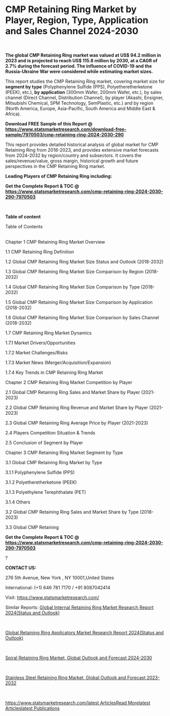 <h1>CMP Retaining Ring Market by Player, Region, Type, Application and Sales Channel 2024-2030</h1><br/><p><strong>The global CMP Retaining Ring market was valued at US$ 94.2 million in 2023 and is projected to reach US$ 115.8 million by 2030, at a <strong>CAGR</strong> of 2.7% during the forecast period. The influence of COVID-19 and the Russia-Ukraine War were considered while estimating market sizes.</strong></p>
 
 
 
 <p>This report studies the CMP Retaining Ring market, covering market size for <strong>segment by type</strong> (Polyphenylene Sulfide (PPS), Polyetheretherketone (PEEK), etc.), <strong>by application</strong> (300mm Wafer, 200mm Wafer, etc.), by sales channel (Direct Channel, Distribution Channel), by player (Akashi, Ensigner, Mitsubishi Chemical, SPM Technology, SemPlastic, etc.) and by region (North America, Europe, Asia-Pacific, South America and Middle East & Africa).</p>
 
 
 
 <p><strong>Download FREE Sample of this Report @ <a href="https://www.statsmarketresearch.com/download-free-sample/7970503/cmp-retaining-ring-2024-2030-290">https://www.statsmarketresearch.com/download-free-sample/7970503/cmp-retaining-ring-2024-2030-290</a></strong></p>
 
 
 
 <p>This report provides detailed historical analysis of global market for CMP Retaining Ring from 2018-2023, and provides extensive market forecasts from 2024-2032 by region/country and subsectors. It covers the sales/revenue/value, gross margin, historical growth and future perspectives in the CMP Retaining Ring market.</p>
 
 
 
 <p><strong>Leading Players of CMP Retaining Ring including:</strong></p>
 
 
 
 <div><b>Get the Complete Report & TOC @ <a href="https://www.statsmarketresearch.com/cmp-retaining-ring-2024-2030-290-7970503">https://www.statsmarketresearch.com/cmp-retaining-ring-2024-2030-290-7970503</a></b></div>
 
 
 
 <p><br />
 
 <b>Table of content</b></p>
 
 
 
 <p>Table of Contents<br />
 
 <br />
 
 Chapter 1 CMP Retaining Ring Market Overview<br />
 
 1.1 CMP Retaining Ring Definition<br />
 
 1.2 Global CMP Retaining Ring Market Size Status and Outlook (2018-2032)<br />
 
 1.3 Global CMP Retaining Ring Market Size Comparison by Region (2018-2032)<br />
 
 1.4 Global CMP Retaining Ring Market Size Comparison by Type (2018-2032)<br />
 
 1.5 Global CMP Retaining Ring Market Size Comparison by Application (2018-2032)<br />
 
 1.6 Global CMP Retaining Ring Market Size Comparison by Sales Channel (2018-2032)<br />
 
 1.7 CMP Retaining Ring Market Dynamics<br />
 
 1.7.1 Market Drivers/Opportunities<br />
 
 1.7.2 Market Challenges/Risks<br />
 
 1.7.3 Market News (Merger/Acquisition/Expansion)<br />
 
 1.7.4 Key Trends in CMP Retaining Ring Market<br />
 
 Chapter 2 CMP Retaining Ring Market Competition by Player<br />
 
 2.1 Global CMP Retaining Ring Sales and Market Share by Player (2021-2023)<br />
 
 2.2 Global CMP Retaining Ring Revenue and Market Share by Player (2021-2023)<br />
 
 2.3 Global CMP Retaining Ring Average Price by Player (2021-2023)<br />
 
 2.4 Players Competition Situation & Trends<br />
 
 2.5 Conclusion of Segment by Player<br />
 
 Chapter 3 CMP Retaining Ring Market Segment by Type<br />
 
 3.1 Global CMP Retaining Ring Market by Type<br />
 
 3.1.1 Polyphenylene Sulfide (PPS)<br />
 
 3.1.2 Polyetheretherketone (PEEK)<br />
 
 3.1.3 Polyethylene Terephthalate (PET)<br />
 
 3.1.4 Others<br />
 
 3.2 Global CMP Retaining Ring Sales and Market Share by Type (2018-2023)<br />
 
 3.3 Global CMP Retaining</p>
 
 
 
 <div><b>Get the Complete Report & TOC @ <a href="https://www.statsmarketresearch.com/cmp-retaining-ring-2024-2030-290-7970503">https://www.statsmarketresearch.com/cmp-retaining-ring-2024-2030-290-7970503</a></b></div>
 
 
 
 <p>? </p>
 
 
 
 <p><b>CONTACT US:</b><br />
 
 276 5th Avenue, New York , NY 10001,United States<br />
 
 International: (+1) 646 781 7170 / +91 8087042414<br />
 
 Visit: <a href="https://www.statsmarketresearch.com/">https://www.statsmarketresearch.com/</a><br />
 
 Similar Reports: <a href="https://www.statsmarketresearch.com/cmp-retaining-ring-2024-2030-290-7970503">Global Internal Retaining Ring Market Research Report 2024(Status and Outlook)</a><br />
 
 <br />
 
 <a href="https://www.statsmarketresearch.com/cmp-retaining-ring-2024-2030-290-7970503">Global Retaining Ring Applicators Market Research Report 2024(Status and Outlook)</a><br />
 
 <br />
 
 <a href="https://www.statsmarketresearch.com/cmp-retaining-ring-2024-2030-290-7970503">Spiral Retaining Ring Market, Global Outlook and Forecast 2024-2030</a><br />
 
 <br />
 
 <a href="https://www.statsmarketresearch.com/cmp-retaining-ring-2024-2030-290-7970503">Stainless Steel Retaining Ring Market, Global Outlook and Forecast 2023-2032</a><br />
 
 <br />
 
 <a href="https://gyeongbokgung.com">https://www.statsmarketresearch.com/</a><a href="https://hallyeomaritime.com">latest Articles</a><a href="https://jingwansa.com">Read More</a><a href="https://nguoiviet.jp/">latest Articles</a><a href="https://www.intelmarketresearch.com/">latest Publications</a></p>